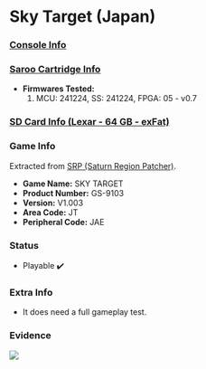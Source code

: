 # Sky Target (Japan)

### [Console Info](../../../../Info/Consoles/VA13/README.md)

### [Saroo Cartridge Info](../../../../Info/Cartridges/GuangzhouSanStarOnlineShop/1.6/README.md)

- <b>Firmwares Tested:</b>
  1. MCU: 241224, SS: 241224, FPGA: 05 - v0.7

### [SD Card Info (Lexar - 64 GB - exFat)](../../../../Info/SdCards/Lexar/64GB/exfat/README.md)

### Game Info

Extracted from [SRP (Saturn Region Patcher)](https://segaxtreme.net/resources/saturn-region-patcher.81/download).

- <b>Game Name:</b> SKY TARGET
- <b>Product Number:</b> GS-9103
- <b>Version:</b> V1.003
- <b>Area Code:</b> JT
- <b>Peripheral Code:</b> JAE

### Status

- Playable :heavy_check_mark:

### Extra Info

- It does need a full gameplay test.

### Evidence

[![](https://img.youtube.com/vi/s1X-LyEBIfA/0.jpg)](https://www.youtube.com/watch?v=s1X-LyEBIfA)
